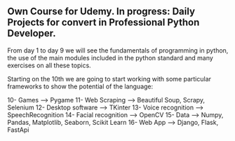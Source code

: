 ## Own Course for Udemy. In progress: Daily Projects for convert in Professional Python Developer.

From day 1 to day 9 we will see the fundamentals of programming in python, the use of the main modules included in the python standard and many exercises on all these topics.

Starting on the 10th we are going to start working with some particular frameworks to show the potential of the language:

10- Games --> Pygame
11- Web Scraping --> Beautiful Soup, Scrapy, Selenium
12- Desktop software --> TKinter
13- Voice recognition --> SpeechRecognition
14- Facial recognition --> OpenCV
15- Data --> Numpy, Pandas, Matplotlib, Seaborn, Scikit Learn
16- Web App --> Django, Flask, FastApi
